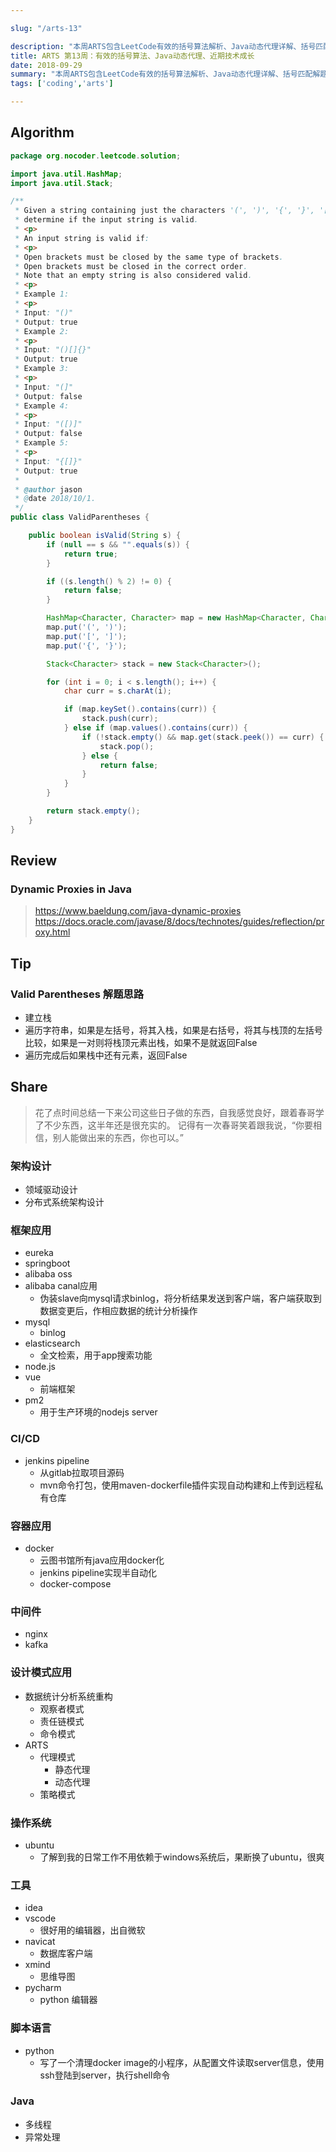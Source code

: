 ```yaml
---

slug: "/arts-13"

description: "本周ARTS包含LeetCode有效的括号算法解析、Java动态代理详解、括号匹配解题思路总结，以及个人技术成长与项目经验分享。"
title: ARTS 第13周：有效的括号算法、Java动态代理、近期技术成长
date: 2018-09-29
summary: "本周ARTS包含LeetCode有效的括号算法解析、Java动态代理详解、括号匹配解题思路总结，以及个人技术成长与项目经验分享。"
tags: ['coding','arts']

---
```


## Algorithm

```java
package org.nocoder.leetcode.solution;

import java.util.HashMap;
import java.util.Stack;

/**
 * Given a string containing just the characters '(', ')', '{', '}', '[' and ']',
 * determine if the input string is valid.
 * <p>
 * An input string is valid if:
 * <p>
 * Open brackets must be closed by the same type of brackets.
 * Open brackets must be closed in the correct order.
 * Note that an empty string is also considered valid.
 * <p>
 * Example 1:
 * <p>
 * Input: "()"
 * Output: true
 * Example 2:
 * <p>
 * Input: "()[]{}"
 * Output: true
 * Example 3:
 * <p>
 * Input: "(]"
 * Output: false
 * Example 4:
 * <p>
 * Input: "([)]"
 * Output: false
 * Example 5:
 * <p>
 * Input: "{[]}"
 * Output: true
 *
 * @author jason
 * @date 2018/10/1.
 */
public class ValidParentheses {

    public boolean isValid(String s) {
        if (null == s && "".equals(s)) {
            return true;
        }

        if ((s.length() % 2) != 0) {
            return false;
        }

        HashMap<Character, Character> map = new HashMap<Character, Character>();
        map.put('(', ')');
        map.put('[', ']');
        map.put('{', '}');

        Stack<Character> stack = new Stack<Character>();

        for (int i = 0; i < s.length(); i++) {
            char curr = s.charAt(i);

            if (map.keySet().contains(curr)) {
                stack.push(curr);
            } else if (map.values().contains(curr)) {
                if (!stack.empty() && map.get(stack.peek()) == curr) {
                    stack.pop();
                } else {
                    return false;
                }
            }
        }

        return stack.empty();
    }
}

```


## Review

### Dynamic Proxies in Java

> https://www.baeldung.com/java-dynamic-proxies
> https://docs.oracle.com/javase/8/docs/technotes/guides/reflection/proxy.html


## Tip

### Valid Parentheses 解题思路

- 建立栈
- 遍历字符串，如果是左括号，将其入栈，如果是右括号，将其与栈顶的左括号比较，如果是一对则将栈顶元素出栈，如果不是就返回False
- 遍历完成后如果栈中还有元素，返回False


## Share

> 花了点时间总结一下来公司这些日子做的东西，自我感觉良好，跟着春哥学了不少东西，这半年还是很充实的。
> 记得有一次春哥笑着跟我说，“你要相信，别人能做出来的东西，你也可以。”

### 架构设计

- 领域驱动设计
- 分布式系统架构设计

### 框架应用

- eureka
- springboot
- alibaba oss
- alibaba canal应用
  - 伪装slave向mysql请求binlog，将分析结果发送到客户端，客户端获取到数据变更后，作相应数据的统计分析操作
- mysql
  - binlog
- elasticsearch
  - 全文检索，用于app搜索功能
- node.js
- vue
  - 前端框架
- pm2
  - 用于生产环境的nodejs server

### CI/CD

- jenkins pipeline
  - 从gitlab拉取项目源码
  - mvn命令打包，使用maven-dockerfile插件实现自动构建和上传到远程私有仓库

### 容器应用

- docker
  - 云图书馆所有java应用docker化
  - jenkins pipeline实现半自动化
  - docker-compose

### 中间件

- nginx
- kafka

### 设计模式应用

- 数据统计分析系统重构
  - 观察者模式
  - 责任链模式
  - 命令模式
- ARTS
  - 代理模式
    - 静态代理
    - 动态代理
  - 策略模式


### 操作系统

- ubuntu
  - 了解到我的日常工作不用依赖于windows系统后，果断换了ubuntu，很爽

### 工具

- idea
- vscode 
  - 很好用的编辑器，出自微软
- navicat
  - 数据库客户端
- xmind
  - 思维导图
- pycharm
  - python 编辑器


### 脚本语言

- python 
  - 写了一个清理docker image的小程序，从配置文件读取server信息，使用ssh登陆到server，执行shell命令

### Java

- 多线程
- 异常处理